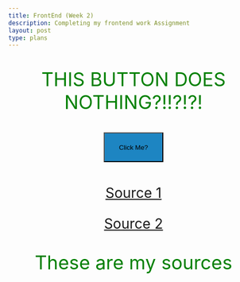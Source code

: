 ```yaml
---
title: FrontEnd (Week 2)
description: Completing my frontend work Assignment
layout: post
type: plans
---
```

<style>
    .text {
        font-size: 38px;
        text-align: center;
        color: green !important;
    }
    .source {
        font-size: 28px;
        text-align:center;
    }
    button {
        text-align: center;
        width: 120px;
        height: 60px;
        background-color: #1d85c2 !important;
    }
</style>

<div style="text-align:center;">
    <p class="text">THIS BUTTON DOES NOTHING?!!?!?!</p>
    <button onclick='window.open("https://www.youtube.com/watch?v=dQw4w9WgXcQ")'>Click Me?</button>
</div>

<br>

<div>
    <p class="source"><a href="https://www.w3schools.com/tags/tag_comment.asp">Source 1</a></p>
    <p class="source"><a href="https://nighthawkcoders.github.io/portfolio_2025/frontend/basics/playground">Source 2</a></p>
    <p class="text">These are my sources</p>
</div>